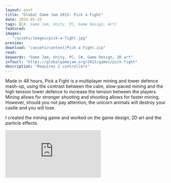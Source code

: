 ```yaml
---
layout: post
title: "Global Game Jam 2015: Pick a Fight"
date: 2015-01-25
tags: [C#, Game Jam, Unity, PC, Game Design, Art]
featured:
images:
 - "/assets/images/pick-a-fight.jpg"
preview:
download: "/assets/content/Pick a Fight.zip"
read:
keywords: "Game Jam, Unity, PC, C#, Game Design, 2D art"
infourl: "https://globalgamejam.org/2015/games/pick-fight"
description: "Requires 2 controllers"
---
```


Made in 48 hours, Pick a Fight is a multiplayer mining and tower defence mash-up, using the contrast between the calm, slow-paced mining and the high tension tower defence to increase the tension between the players. Mining allows for stronger shooting and shooting allows for faster mining. However, should you not pay attention, the unicorn animals will destroy your castle and you will lose.

I created the mining game and worked on the game design, 2D art and the particle effects.

<div class="video-container">
  <iframe class="video" src="https://www.youtube.com/embed/n9qoK_VIZ3w" frameborder="0" allow="autoplay; encrypted-media" allowfullscreen></iframe>
</div>